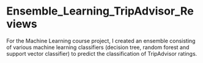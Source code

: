 # Ensemble_Learning_TripAdvisor_Reviews
For the Machine Learning course project, I created an ensemble consisting of various machine learning classifiers (decision tree, random forest and support vector classifier) to predict the classification of TripAdvisor ratings.

